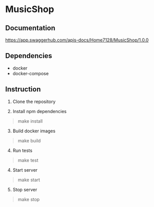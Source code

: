 # MusicShop

## Documentation

https://app.swaggerhub.com/apis-docs/Home7128/MusicShop/1.0.0

## Dependencies
* docker
* docker-compose

## Instruction

1. Clone the repository

2. Install npm dependencies
> make install

3. Build docker images
> make build

4. Run tests
> make test

4. Start server
> make start

5. Stop server
> make stop